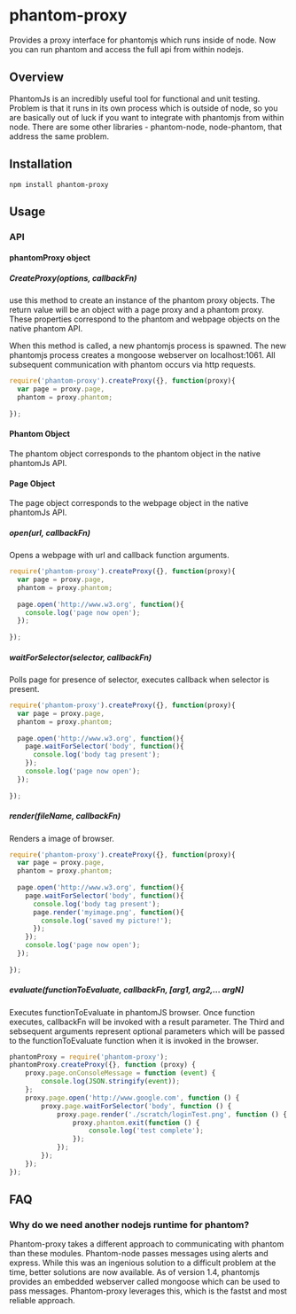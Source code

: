 # phantom-proxy
Provides a proxy interface for phantomjs which runs inside of node.  Now you can run phantom and access the full api from within nodejs.

## Overview
PhantomJs is an incredibly useful tool for functional and unit testing.  Problem is that it runs in its own process which is outside of node, so you are basically out of luck if you want to integrate with phantomjs from within node.  There are some other libraries - phantom-node, node-phantom, that address the same problem.  


## Installation
`npm install phantom-proxy` 

## Usage
### API
#### phantomProxy object
##### CreateProxy(options, callbackFn)
use this method to create an instance of the phantom proxy objects.  The return value will be an object with a page proxy and a phantom proxy.  These properties correspond to the phantom and webpage objects on the native phantom API.  

When this method is called, a new phantomjs process is spawned.  The new phantomjs process creates a mongoose webserver on localhost:1061.  All subsequent communication with phantom occurs via http requests. 
```javascript
require('phantom-proxy').createProxy({}, function(proxy){
  var page = proxy.page,
  phantom = proxy.phantom;
  
});
```

#### Phantom Object
The phantom object corresponds to the phantom object in the native phantomJs API.

#### Page Object
The page object corresponds to the webpage object in the native phantomJs API.
##### open(url, callbackFn)
Opens a webpage with url and callback function arguments.
```javascript
require('phantom-proxy').createProxy({}, function(proxy){
  var page = proxy.page,
  phantom = proxy.phantom;
  
  page.open('http://www.w3.org', function(){
    console.log('page now open');
  });  
  
});
```
##### waitForSelector(selector, callbackFn)
Polls page for presence of selector, executes callback when selector is present.
```javascript
require('phantom-proxy').createProxy({}, function(proxy){
  var page = proxy.page,
  phantom = proxy.phantom;
  
  page.open('http://www.w3.org', function(){
    page.waitForSelector('body', function(){
      console.log('body tag present');
    });
    console.log('page now open');
  });  
  
});
```

##### render(fileName, callbackFn)
Renders a image of browser.
```javascript
require('phantom-proxy').createProxy({}, function(proxy){
  var page = proxy.page,
  phantom = proxy.phantom;
  
  page.open('http://www.w3.org', function(){
    page.waitForSelector('body', function(){
      console.log('body tag present');
      page.render('myimage.png', function(){
        console.log('saved my picture!');
      });
    });
    console.log('page now open');
  });  
  
});
```

##### evaluate(functionToEvaluate, callbackFn, [arg1, arg2,... argN]
Executes functionToEvaluate in phantomJS browser.  Once function executes, callbackFn will be invoked with a result parameter. The Third and sebsequent arguments represent optional parameters which will be passed to the functionToEvaluate function when it is invoked in the browser.

```javascript
phantomProxy = require('phantom-proxy');
phantomProxy.createProxy({}, function (proxy) {
    proxy.page.onConsoleMessage = function (event) {
        console.log(JSON.stringify(event));
    };
    proxy.page.open('http://www.google.com', function () {
        proxy.page.waitForSelector('body', function () {
            proxy.page.render('./scratch/loginTest.png', function () {
                proxy.phantom.exit(function () {
                    console.log('test complete');
                });
            });
        });
    });
});
```

## FAQ
### Why do we need another nodejs runtime for phantom?
Phantom-proxy takes a different approach to communicating with phantom than these modules.  Phantom-node passes messages using alerts and express.  While this was an ingenious solution to a difficult problem at the time, better solutions are now available.  As of version 1.4, phantomjs provides an embedded webserver called mongoose which can be used to pass messages.  Phantom-proxy leverages this, which is the fastst and most reliable approach.



